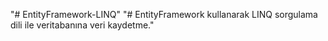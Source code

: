 "# EntityFramework-LINQ" 
"# EntityFramework kullanarak LINQ sorgulama dili ile veritabanına veri kaydetme."
